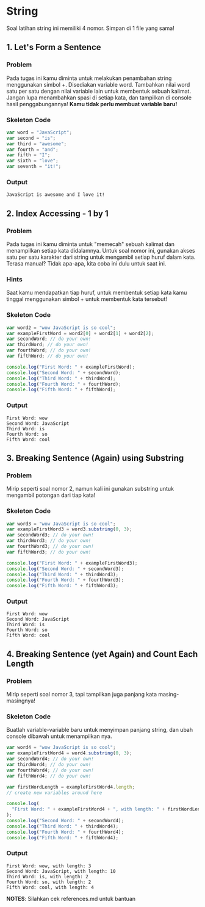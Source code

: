 # String

Soal latihan string ini memiliki 4 nomor. Simpan di 1 file yang sama!

## 1. Let's Form a Sentence

### Problem

Pada tugas ini kamu diminta untuk melakukan penambahan string menggunakan simbol +. Disediakan variable word. Tambahkan nilai word satu per satu dengan nilai variable lain untuk membentuk sebuah kalimat. Jangan lupa menambahkan spasi di setiap kata, dan tampilkan di console hasil penggabungannya! **Kamu tidak perlu membuat variable baru!**

### Skeleton Code

```javascript
var word = "JavaScript";
var second = "is";
var third = "awesome";
var fourth = "and";
var fifth = "I";
var sixth = "love";
var seventh = "it!";
```

### Output

```
JavaScript is awesome and I love it!
```

## 2. Index Accessing - 1 by 1

### Problem

Pada tugas ini kamu diminta untuk "memecah" sebuah kalimat dan menampilkan setiap kata didalamnya. Untuk soal nomor ini, gunakan akses satu per satu karakter dari string untuk mengambil setiap huruf dalam kata. Terasa manual? Tidak apa-apa, kita coba ini dulu untuk saat ini.

### Hints

Saat kamu mendapatkan tiap huruf, untuk membentuk setiap kata kamu tinggal menggunakan simbol + untuk membentuk kata tersebut!

### Skeleton Code

```javascript
var word2 = "wow JavaScript is so cool";
var exampleFirstWord = word2[0] + word2[1] + word2[2];
var secondWord; // do your own!
var thirdWord; // do your own!
var fourthWord; // do your own!
var fifthWord; // do your own!

console.log("First Word: " + exampleFirstWord);
console.log("Second Word: " + secondWord);
console.log("Third Word: " + thirdWord);
console.log("Fourth Word: " + fourthWord);
console.log("Fifth Word: " + fifthWord);
```

### Output

```
First Word: wow
Second Word: JavaScript
Third Word: is
Fourth Word: so
Fifth Word: cool
```

## 3. Breaking Sentence (Again) using Substring

### Problem

Mirip seperti soal nomor 2, namun kali ini gunakan substring untuk mengambil potongan dari tiap kata!

### Skeleton Code

```javascript
var word3 = "wow JavaScript is so cool";
var exampleFirstWord3 = word3.substring(0, 3);
var secondWord3; // do your own!
var thirdWord3; // do your own!
var fourthWord3; // do your own!
var fifthWord3; // do your own!

console.log("First Word: " + exampleFirstWord3);
console.log("Second Word: " + secondWord3);
console.log("Third Word: " + thirdWord3);
console.log("Fourth Word: " + fourthWord3);
console.log("Fifth Word: " + fifthWord3);
```

### Output

```
First Word: wow
Second Word: JavaScript
Third Word: is
Fourth Word: so
Fifth Word: cool
```

## 4. Breaking Sentence (yet Again) and Count Each Length

### Problem

Mirip seperti soal nomor 3, tapi tampilkan juga panjang kata masing-masingnya!

### Skeleton Code

Buatlah variable-variable baru untuk menyimpan panjang string, dan ubah console dibawah untuk menampilkan nya.

```javascript
var word4 = "wow JavaScript is so cool";
var exampleFirstWord4 = word4.substring(0, 3);
var secondWord4; // do your own!
var thirdWord4; // do your own!
var fourthWord4; // do your own!
var fifthWord4; // do your own!

var firstWordLength = exampleFirstWord4.length;
// create new variables around here

console.log(
  "First Word: " + exampleFirstWord4 + ", with length: " + firstWordLength
);
console.log("Second Word: " + secondWord4);
console.log("Third Word: " + thirdWord4);
console.log("Fourth Word: " + fourthWord4);
console.log("Fifth Word: " + fifthWord4);
```

### Output

```
First Word: wow, with length: 3
Second Word: JavaScript, with length: 10
Third Word: is, with length: 2
Fourth Word: so, with length: 2
Fifth Word: cool, with length: 4
```

**NOTES**: Silahkan cek references.md untuk bantuan
